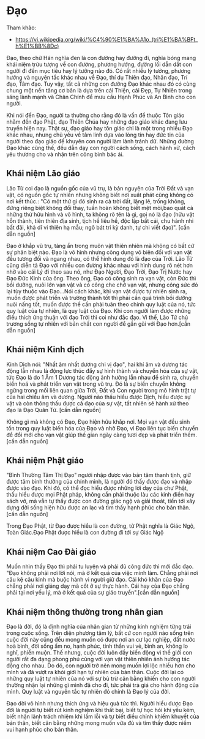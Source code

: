# Đạo

Tham khảo:

- <https://vi.wikipedia.org/wiki/%C4%90%E1%BA%A1o_(tri%E1%BA%BFt_h%E1%BB%8Dc)>

Đạo, theo chữ Hán nghĩa đen là con đường hay đường đi, nghĩa bóng mang khái niệm trừu tượng về con đường, phương hướng, đường lối dẫn dắt con người đi đến mục tiêu hay lý tưởng nào đó. Có rất nhiều lý tưởng, phương hướng và nguyên tắc khác nhau về Đạo, thí dụ Thiên đạo, Nhân đạo, Trí đạo, Tâm đạo. Tuy vậy, tất cả những con đường Đạo khác nhau đó có cùng chung một nền tảng cơ bản là dựa trên cái Thiện, cái Đẹp, Tự Nhiên trong sáng lành mạnh và Chân Chính để mưu cầu Hạnh Phúc và An Bình cho con người.

Khi nói đến Đạo, người ta thường cho rằng đó là vấn đề thuộc Tôn giáo nhằm đến đạo Phật, đạo Thiên Chúa hay những đạo giáo khác đang lưu truyền hiện nay. Thật sự, đạo giáo hay tôn giáo chỉ là một trong nhiều Đạo khác nhau, nhưng chủ yếu về tâm linh dựa vào lòng tin hay đức tin của người theo đạo giáo để khuyên con người làm lành tránh dữ. Những đường Đạo khác cũng thế, đều dẫn dạy con người cách sống, cách hành xử, cách yêu thương cho và nhận trên công bình bác ái.

## Khái niệm Lão giáo

Lão Tử coi đạo là nguồn gốc của vũ trụ, là bản nguyên của Trời Đất và vạn vật, có nguồn gốc tự nhiên nhưng không biết nơi xuất phát cũng không có nơi kết thúc.: "Có một thứ gì đó sinh ra cả trời đất, lặng lẽ, trống không, đứng riêng biệt không đổi thay, tuần hoàn không biết mệt mỏi,bao quát cả những thứ hữu hình và vô hình, ta không rõ tên là gì, gọi nó là đạo (hữu vật hỗn thành, tiên thiên địa sinh, tịch hề liêu hề, độc lập bất cải, chu hành nhi bất đãi, khả dĩ vi thiên hạ mẫu; ngô bát tri kỳ danh, tự chi viết đạo)". [cần dẫn nguồn]

Đạo ở khắp vũ trụ, tàng ẩn trong muôn vật thiên nhiên mà không có bất cứ sự phân biệt nào. Đạo là vô hình nhưng công dụng vô biên đối với vạn vật đều tương đối và ngang nhau, có thể hình dung đó là đạo của Trời. Lão Tử cũng diễn tả Đạo với nhiều con đường khác nhau với hình dung rõ nét hơn nhờ vào cái Lý đi theo sau nó, như Đạo Người, Đạo Trời, Đạo Trị Nước hay Đạo Đức Kinh của ông. Theo ông, Đạo có công sinh ra vạn vật, còn Đức thì bồi dưỡng, nuôi lớn vạn vật và có công che chở vạn vật, nhưng công sức đó lại tùy thuộc vào Đạo...Nói cách khác, khi vạn vật được tự nhiên sinh ra, muốn được phát triển và trưởng thành tốt thì phải cần quá trình bồi dưỡng nuôi nấng tốt, muốn được thế cần phải tuân theo chính quy luật của nó, tức quy luật của tự nhiên, là quy luật của Đạo. Khi con người làm được những điều thích ứng thuận với đạo Trời thì coi như đắc đạo. Vì thế, Lão Tử chủ trương sống tự nhiên với bản chất con người để gần gũi với Đạo hơn.[cần dẫn nguồn]

## Khái niệm Kinh dịch

Kinh Dịch nói: "Nhất âm nhất dương chi vị đạo", hai khí âm và dương tác động lẫn nhau là động lực thúc đẩy sự hình thành và chuyển hóa của sự vật, tức Đạo là do 1 Âm 1 Dương tác động ảnh hưởng lẫn nhau để sinh ra, chuyển biến hoá và phát triển vạn vật trong vũ trụ. Đó là sự biến chuyển không ngừng trong mối liên quan giữa Trời, Đất và Con người trong mô hình trật tự của hai chiều âm và dương. Người nào thấu hiểu được Dịch, hiểu được sự vật và còn thông thấu được cả đạo của sự vật, tất nhiên sẽ hành xử theo đạo là Đạo Quân Tử.  [cần dẫn nguồn]

Không gì mà không có Đạo, Đạo hiện hữu khắp nơi. Mọi vạn vật đều sinh tồn trong quy luật biến hóa của Đạo và nhờ Đạo, vì Đạo liên tục biến chuyển để đổi mới cho vạn vật giúp thế gian ngày càng tươi đẹp và phát triển thêm.[cần dẫn nguồn]

## Khái niệm Phật giáo

"Bình Thường Tâm Thị Đạo" người nhập được vào bản tâm thanh tịnh, giữ được tâm bình thường của chính mình, là người đó thấy được đạo và nhập được vào đạo. Khi đó, có thể đọc hiểu được những lời dạy của chư Phật, thấu hiểu được mọi Phật pháp, không cần phải thuộc làu các kinh điển hay sách vở, mà vẫn tự thấy được con đường giác ngộ và giải thoát, tiến tới xây dựng đời sống hiện hữu được an lạc và tìm thấy hạnh phúc cho bản thân. [cần dẫn nguồn]

Trong Đạo Phật, từ Đạo được hiểu là con đường, từ Phật nghĩa là Giác Ngộ, Toàn Giác.Đạo Phật được hiểu là con đường đi tới sự Giác Ngộ

## Khái niệm Cao Đài giáo

Muốn nhìn thấy Đạo thì phải tu luyện và phải đủ công đức thì mới đắc đạo. "Đạo không phải nơi lời nói, mà ở kết quả của việc mình làm. Chẳng phải nơi câu kệ câu kinh mà buộc hành vi người giữ đạo. Cái khó khăn của Đạo chẳng phải nơi giảng dạy mà cốt ở sự thực hành. Cái hay của Đạo chẳng phải tại nơi yếu lý, mà ở kết quả của sự giáo truyền".[cần dẫn nguồn]

## Khái niệm thông thường trong nhân gian

Đạo là đời, đó là định nghĩa của nhân gian từ những kinh nghiệm từng trải trong cuộc sống. Trên diện phương tâm lý, bất cứ con người nào sống trên cuộc đời này cũng đều mong muốn có được nơi an cư lạc nghiệp, đất nước hoà bình, đời sống ấm no, hạnh phúc, tinh thần vui vẻ, bình an, không lo nghĩ, phiền muộn. Thế nhưng, cuộc đời luôn đầy biến động vì thế giới con người rất đa dạng phong phú cùng với vạn vật thiên nhiên ảnh hưởng tác động cho nhau. Do đó, con người trở nên mong muốn lợi lộc nhiều hơn cho mình và đã vượt ra khỏi giới hạn tự nhiên của bản thân. Cuộc đời lại có những quy luật tự nhiên của nó với sự bù trừ cân bằng khiến cho con người thường nhận lại những gì mình đã cho đi, tức phải trả giá cho hành động của mình. Quy luật và nguyên tắc tự nhiên đó chính là Đạo lý của đời.

Đạo đời vô hình nhưng thích ứng và hiệu quả tức thì. Người hiểu được Đạo đời là người tự biết rút kinh nghiệm khi thất bại, biết tự học hỏi khi yếu kém, biết nhận lãnh trách nhiệm khi lầm lỗi và tự biết điều chỉnh khiếm khuyết của bản thân, biết cân bằng những mong muốn vừa đủ và tìm thấy được niềm vui hạnh phúc cho bản thân.
